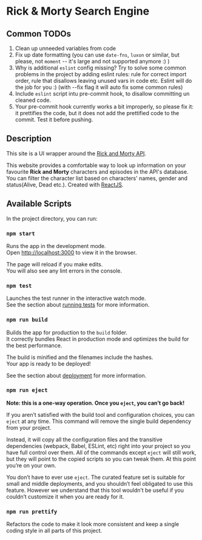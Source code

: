 # Rick & Morty Search Engine

## Common TODOs
1. Clean up unneeded variables from code
2. Fix up date formatting (you can use `date-fns`, `luxon` or similar, but please, not `moment` -- it's large and not supported anymore :) )
3. Why is additional `eslint` config missing? Try to solve some common problems in the project by adding eslint rules: rule for correct import order, rule that disallows leaving unused vars in code etc. Eslint will do the job for you :) (with --fix flag it will auto fix some common rules)
4. Include `eslint` script intu pre-commit hook, to disallow committing un cleaned code.
5. Your pre-commit hook currently works a bit improperly, so please fix it: it prettifies the code, but it does not add the prettified code to the commit. Test it before pushing.

## Description

This site is a UI wrapper around the [Rick and Morty API](https://rickandmortyapi.com/).

This website provides a comfortable way to look up information on your favourite **Rick and Morty** characters and episodes in the API's database. You can filter the character list based on characters' names, gender and status(Alive, Dead etc.). Created with [ReactJS](https://reactjs.org/).

## Available Scripts

In the project directory, you can run:

### `npm start`

Runs the app in the development mode.\
Open [http://localhost:3000](http://localhost:3000) to view it in the browser.

The page will reload if you make edits.\
You will also see any lint errors in the console.

### `npm test`

Launches the test runner in the interactive watch mode.\
See the section about [running tests](https://facebook.github.io/create-react-app/docs/running-tests) for more information.

### `npm run build`

Builds the app for production to the `build` folder.\
It correctly bundles React in production mode and optimizes the build for the best performance.

The build is minified and the filenames include the hashes.\
Your app is ready to be deployed!

See the section about [deployment](https://facebook.github.io/create-react-app/docs/deployment) for more information.

### `npm run eject`

**Note: this is a one-way operation. Once you `eject`, you can’t go back!**

If you aren’t satisfied with the build tool and configuration choices, you can `eject` at any time. This command will remove the single build dependency from your project.

Instead, it will copy all the configuration files and the transitive dependencies (webpack, Babel, ESLint, etc) right into your project so you have full control over them. All of the commands except `eject` will still work, but they will point to the copied scripts so you can tweak them. At this point you’re on your own.

You don’t have to ever use `eject`. The curated feature set is suitable for small and middle deployments, and you shouldn’t feel obligated to use this feature. However we understand that this tool wouldn’t be useful if you couldn’t customize it when you are ready for it.

### `npm run prettify`

Refactors the code to make it look more consistent and keep a single coding style in all parts of this project.<br/><br/>
